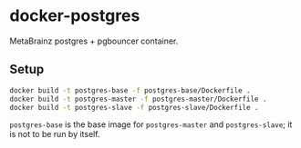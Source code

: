 # docker-postgres

MetaBrainz postgres + pgbouncer container.

## Setup

```bash
docker build -t postgres-base -f postgres-base/Dockerfile .
docker build -t postgres-master -f postgres-master/Dockerfile .
docker build -t postgres-slave -f postgres-slave/Dockerfile .
```

`postgres-base` is the base image for `postgres-master` and `postgres-slave`;
it is not to be run by itself.
